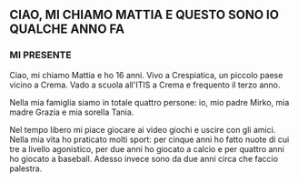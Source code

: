 ## CIAO, MI CHIAMO MATTIA E QUESTO SONO IO QUALCHE ANNO FA



### MI PRESENTE

Ciao, mi chiamo Mattia e ho 16 anni. Vivo a Crespiatica, un piccolo paese vicino a Crema. Vado a scuola all'ITIS a Crema e frequento il terzo anno.

Nella mia famiglia siamo in totale quattro persone: io, mio padre Mirko, mia madre Grazia e mia sorella Tania.

Nel tempo libero mi piace giocare ai video giochi e uscire con gli amici. Nella mia vita ho praticato molti sport: per cinque anni ho fatto nuote di cui tre a livello agonistico, per due anni ho giocato a calcio e per quattro anni ho giocato a baseball. Adesso invece sono da due anni circa che faccio palestra. 

